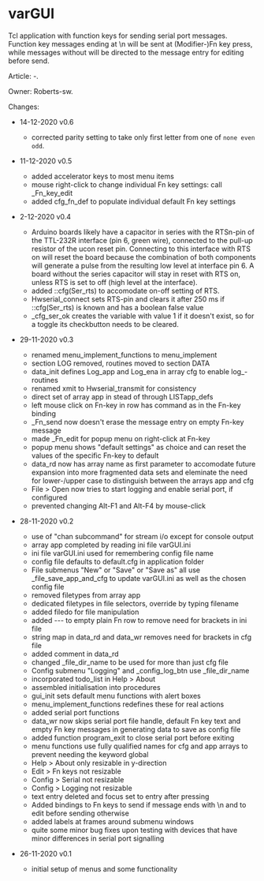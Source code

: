 # varGUI
Tcl application with function keys for sending serial port messages.
Function key messages ending at \n will be sent at (Modifier-)Fn key press,
while messages without will be directed to the message entry for editing
before send.

Article: -. 

Owner: Roberts-sw.

Changes:
- 14-12-2020 v0.6
  - corrected parity setting to take only first letter from one of `none even odd`.

- 11-12-2020 v0.5
  - added accelerator keys to most menu items
  - mouse right-click to change individual Fn key settings: call _Fn_key_edit
  - added cfg_fn_def to populate individual default Fn key settings

- 2-12-2020 v0.4
  - Arduino boards likely have a capacitor in series with the RTSn-pin of the
    TTL-232R interface (pin 6, green wire), connected to the pull-up resistor
    of the ucon reset pin.
    Connecting to this interface with RTS on will reset the board because the
    combination of both components will generate a pulse from the resulting
    low level at interface pin 6.
    A board without the series capacitor will stay in reset with RTS on,
    unless RTS is set to off (high level at the interface).
  - added ::cfg(Ser_rts) to accomodate on-off setting of RTS.
  - Hwserial_connect sets RTS-pin and clears it after 250 ms if ::cfg(Ser_rts)
    is known and has a boolean false value
  - _cfg_ser_ok creates the variable with value 1 if it doesn't exist, so for
    a toggle its checkbutton needs to be cleared.

- 29-11-2020 v0.3
  - renamed menu_implement_functions to menu_implement
  - section LOG removed, routines moved to section DATA
  - data_init defines Log_app and Log_ena in array cfg to enable log_-routines
  - renamed xmit to Hwserial_transmit for consistency
  - direct set of array app in stead of through LISTapp_defs
  - left mouse click on Fn-key in row has command as in the Fn-key binding
  - _Fn_send now doesn't erase the message entry on empty Fn-key message
  - made _Fn_edit for popup menu on right-click at Fn-key
  - popup menu shows "default settings" as choice and can reset the values of
    the specific Fn-key to default
  - data_rd now has array name as first parameter to accomodate future expansion
    into more fragmented data sets and eleminate the need for lower-/upper case
    to distinguish between the arrays app and cfg
  - File > Open now tries to start logging and enable serial port, if configured
  - prevented changing Alt-F1 and Alt-F4 by mouse-click

- 28-11-2020 v0.2
  - use of "chan subcommand" for stream i/o except for console output
  - array app completed by reading ini file varGUI.ini
  - ini file varGUI.ini used for remembering config file name
  - config file defaults to default.cfg in application folder
  - File submenus "New" or "Save" or "Save as" all use _file_save_app_and_cfg
    to update varGUI.ini as well as the chosen config file
  - removed filetypes from array app
  - dedicated filetypes in file selectors, override by typing filename
  - added filedo for file manipulation
  - added --- to empty plain Fn row to remove need for brackets in ini file
  - string map in data_rd and data_wr removes need for brackets in cfg file
  - added comment in data_rd
  - changed _file_dir_name to be used for more than just cfg file
  - Config submenu "Logging" and _config_log_btn use _file_dir_name
  - incorporated todo_list in Help > About
  - assembled initialisation into procedures
  - gui_init sets default menu functions with alert boxes
  - menu_implement_functions redefines these for real actions
  - added serial port functions
  - data_wr now skips serial port file handle, default Fn key text and
    empty Fn key messages in generating data to save as config file
  - added function program_exit to close serial port before exiting
  - menu functions use fully qualified names for cfg and app arrays to
    prevent needing the keyword global
  - Help > About only resizable in y-direction
  - Edit > Fn keys not resizable
  - Config > Serial not resizable
  - Config > Logging not resizable
  - text entry deleted and focus set to entry after pressing <Return>
  - Added bindings to Fn keys to send if message ends with \n and to
    edit before sending otherwise
  - added labels at frames around submenu windows
  - quite some minor bug fixes upon testing with devices that have minor
    differences in serial port signalling

- 26-11-2020 v0.1
  - initial setup of menus and some functionality
